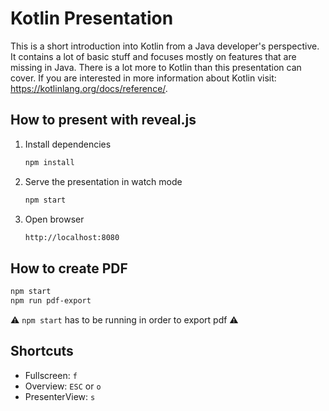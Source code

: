 # Kotlin Presentation

This is a short introduction into Kotlin from a Java developer's perspective. It contains a lot of basic stuff and
focuses mostly on features that are missing in Java. There is a lot more to Kotlin than this presentation can cover.
If you are interested in more information about Kotlin visit: <https://kotlinlang.org/docs/reference/>.

## How to present with reveal.js

1. Install dependencies

   ```sh
   npm install
   ```

2. Serve the presentation in watch mode

   ```sh
   npm start
   ```

3. Open browser

    ```sh
    http://localhost:8080
    ```

## How to create PDF

```sh
npm start
npm run pdf-export
```

⚠️ `npm start` has to be running in order to export pdf ⚠️

## Shortcuts

* Fullscreen: `f`
* Overview: `ESC` or `o`
* PresenterView: `s`